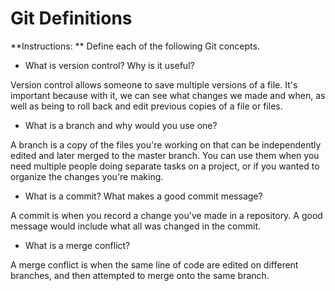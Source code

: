 # Git Definitions

**Instructions: ** Define each of the following Git concepts.

* What is version control?  Why is it useful?

Version control allows someone to save multiple versions of a file. It's important because with it, we can see what changes we made and when, as well as being to roll back and edit previous copies of a file or files.

* What is a branch and why would you use one?

A branch is a copy of the files you're working on that can be independently edited and later merged to the master branch. You can use them when you need multiple people doing separate tasks on a project, or if  you wanted to organize the changes you're making.

* What is a commit? What makes a good commit message?

A commit is when you record a change you've made in a repository. A good message would include what all was changed in the commit.

* What is a merge conflict?

A merge conflict is when the same line of code are edited on different branches, and then attempted to merge onto the same branch.